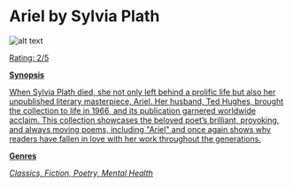 # Ariel by Sylvia Plath

![alt text](bookimages/ariel-image.png)

<u> Rating: 2/5 <u>

**Synopsis**

When Sylvia Plath died, she not only left behind a prolific life but also her unpublished literary masterpiece, Ariel. Her husband, Ted Hughes, brought the collection to life in 1966, and its publication garnered worldwide acclaim. This collection showcases the beloved poet’s brilliant, provoking, and always moving poems, including "Ariel" and once again shows why readers have fallen in love with her work throughout the generations.

**Genres**

*Classics, Fiction, Poetry, Mental Health*